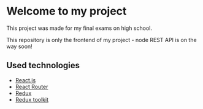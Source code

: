 # Welcome to my project
This project was made for my final exams on high school.

This repository is only the frontend of my project - node REST API is on the way soon!
## Used technologies
- [React.js](https://reactjs.org/)
- [React Router](https://reactrouter.com/)
- [Redux](https://redux.js.org/)
- [Redux toolkit](https://redux-toolkit.js.org/)
